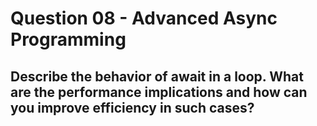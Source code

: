 # Question 08 - Advanced Async Programming

## Describe the behavior of await in a loop. What are the performance implications and how can you improve efficiency in such cases?

